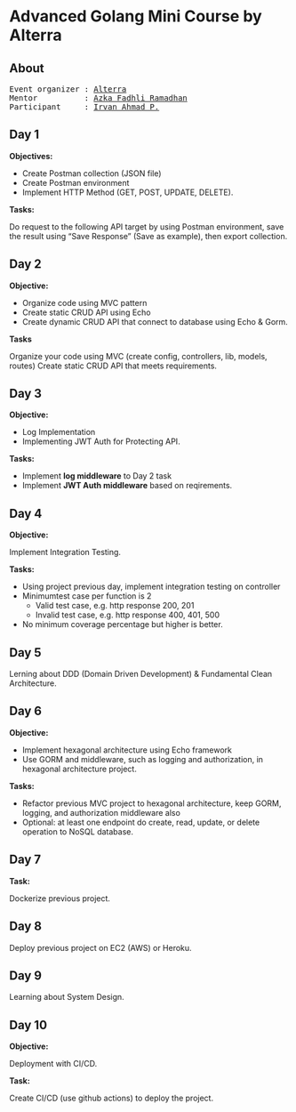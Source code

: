 # Advanced Golang Mini Course by Alterra

## About

<pre>
Event organizer : <a target="_blank" href="https://www.alterra.id/">Alterra</a>
Mentor          : <a target="_blank" href="https://www.linkedin.com/in/azka-fadhli-ramadhan-9b070313a/">Azka Fadhli Ramadhan</a>
Participant     : <a target="_blank" href="https://www.linkedin.com/in/irvan-ahmad-prasetya-6306a8115/">Irvan Ahmad P.</a>
</pre>

## Day 1

**Objectives:**

- Create Postman collection (JSON file)
- Create Postman environment
- Implement HTTP Method (GET, POST, UPDATE, DELETE).

**Tasks:**

Do request to the following API target by using Postman environment, save the result using “Save Response” (Save as example), then export collection.

## Day 2

**Objective:**

- Organize code using MVC pattern
- Create static CRUD API using Echo
- Create dynamic CRUD API that connect to database using Echo & Gorm.

**Tasks**

Organize your code using MVC (create config, controllers, lib, models, routes)
Create static CRUD API that meets requirements.

## Day 3

**Objective:**

- Log Implementation
- Implementing JWT Auth for Protecting API.

**Tasks:**

- Implement **log middleware** to Day 2 task
- Implement **JWT Auth middleware** based on reqirements.

## Day 4

**Objective:**

Implement Integration Testing.

**Tasks:**

- Using project previous day, implement integration testing on controller
- Minimumtest case per function is 2
  - Valid test case, e.g. http response 200, 201
  - Invalid test case, e.g. http response 400, 401, 500
- No minimum coverage percentage but higher is better.

## Day 5

Lerning about DDD (Domain Driven Development) & Fundamental Clean Architecture.

## Day 6

**Objective:**

- Implement hexagonal architecture using Echo framework
- Use GORM and middleware, such as logging and authorization, in hexagonal architecture project.

**Tasks:**

- Refactor previous MVC project to hexagonal architecture, keep GORM, logging, and authorization middleware also
- Optional: at least one endpoint do create, read, update, or delete operation to NoSQL database.

## Day 7

**Task:**

Dockerize previous project.

## Day 8

Deploy previous project on EC2 (AWS) or Heroku.

## Day 9

Learning about System Design.

## Day 10

**Objective:**

Deployment with CI/CD.

**Task:**

Create CI/CD (use github actions) to deploy the project.
